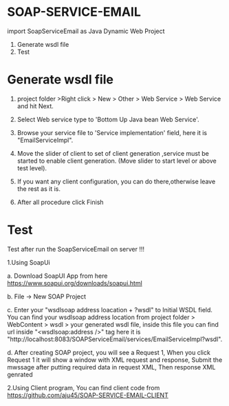 # SOAP-SERVICE-EMAIL
import SoapServiceEmail as Java Dynamic Web Project

1. Generate wsdl file
2. Test

# Generate wsdl file

1. project folder >Right click > New > Other > Web Service > Web Service and hit Next.

2. Select Web service type to 'Bottom Up Java bean Web Service'.

3. Browse your service file to 'Service implementation' field, here it is "EmailServiceImpl".

4. Move the slider of client to set of client generation ,service must be started to enable client generation.
   (Move slider to start level or above test level).
   
5. If you want any client configuration, you can do there,otherwise leave the rest as it is.

6. After all procedure click Finish

# Test

Test after run the SoapServiceEmail on server !!!

1.Using SoapUi
  
  a.  Download SoapUI App from here https://www.soapui.org/downloads/soapui.html
  
  b.  File -> New SOAP Project
  
  c.  Enter your "wsdlsoap address loacation + ?wsdl" to Initial WSDL field. You can find your wsdlsoap address location from 
     project folder > WebContent > wsdl > your generated wsdl file, inside this file you can find url inside "<wsdlsoap:address />" tag
     here it is "http://localhost:8083/SOAPServiceEmail/services/EmailServiceImpl?wsdl".
     
  d.  After creating SOAP project, you will see a Request 1, When you click Request 1 it will show a window with XML request and response,
     Submit the mwssage after putting required data in request XML, Then response XML genrated 
     
    
     
2.Using Client program, You can find client code from https://github.com/aju45/SOAP-SERVICE-EMAIL-CLIENT
 
 
     

